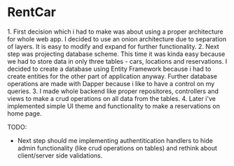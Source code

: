 # RentCar

​1. First decision which i had to make was about using a proper architecture for whole web app. I decided to use an onion architecture due to separation of layers. It is easy to modify and expand for further functionality.
2. Next step was projecting database scheme. This time it was kinda easy because we had to store data in only three tables - cars, locations and reservations. I decided to create a database using Entity Framework because i had to create entities for the other part of application anyway. Further database operations are made with Dapper because i like to have a control on my queries.
3. I made whole backend like proper repositores, controllers and views to make a crud operations on all data from the tables.
4. Later i've implemented simple UI theme and functionality to make a reservations on home page.

TODO:
- Next step should me implementing authentitication handlers to hide admin functionality (like crud operations on tables) and rethink about client/server side validations.
